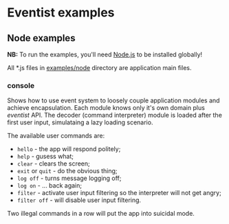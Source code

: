 # Eventist examples

## Node examples

**NB:** To run the examples, you'll need [Node.js](https://nodejs.org/)
to be installed globally!

All \*.js files in 
[examples/node](node/) directory are application main files.

### console
Shows how to use event system to loosely couple application modules and
achieve encapsulation. Each module knows only it's own domain plus *eventist*
API. The decoder (command interpreter) module is loaded after the first
user input, simulataing a lazy loading scenario.

The available user commands are:
  * `hello` - the app will respond politely;
  * `help` - gusess what;
  * `clear` - clears the screen;
  * `exit` or `quit` - do the obvious thing;
  * `log off` - turns message logging off;
  * `log on` - ... back again;
  * `filter` - activate user input filtering so the interpreter will not get angry;
  * `filter off` - will disable user input filtering.
  
Two illegal commands in a row will put the app into suicidal mode.
